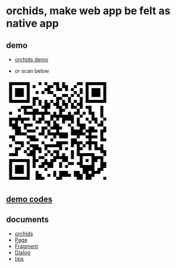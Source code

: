 # orchids, make web app be felt as native app

## demo

* [orchids demo](http://senntyou.github.io/orchids/)

* or scan below

![](./qrcode.png)

## [demo codes](./demo/)

## documents

* [orchids](./docs/orchids.md)
* [Page](./docs/page.md)
* [Fragment](./docs/fragment.md)
* [Dialog](./docs/dialog.md)
* [tips](./docs/tips.md)

